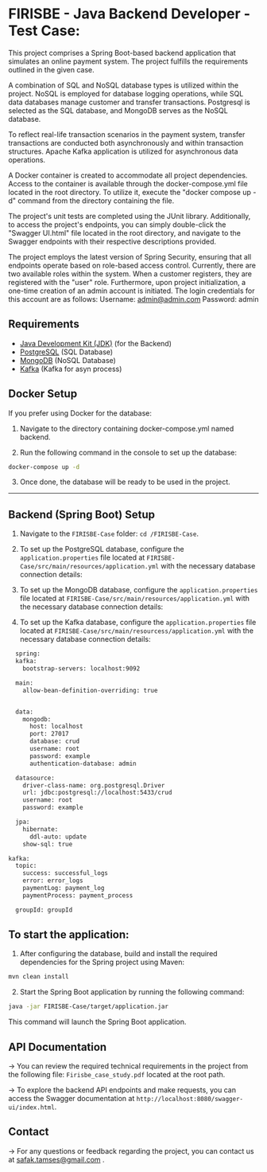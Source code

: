 # FIRISBE - Java Backend Developer - Test Case:

This project comprises a Spring Boot-based backend application that simulates an online payment system. The project fulfills the requirements outlined in the given case.

A combination of SQL and NoSQL database types is utilized within the project. NoSQL is employed for database logging operations, while SQL data databases manage customer and transfer transactions. Postgresql is selected as the SQL database, and MongoDB serves as the NoSQL database.

To reflect real-life transaction scenarios in the payment system, transfer transactions are conducted both asynchronously and within transaction structures. Apache Kafka application is utilized for asynchronous data operations.

A Docker container is created to accommodate all project dependencies. Access to the container is available through the docker-compose.yml file located in the root directory. To utilize it, execute the "docker compose up -d" command from the directory containing the file.

The project's unit tests are completed using the JUnit library. Additionally, to access the project's endpoints, you can simply double-click the "Swagger UI.html" file located in the root directory, and navigate to the Swagger endpoints with their respective descriptions provided.

The project employs the latest version of Spring Security, ensuring that all endpoints operate based on role-based access control. Currently, there are two available roles within the system. When a customer registers, they are registered with the "user" role. Furthermore, upon project initialization, a one-time creation of an admin account is initiated. The login credentials for this account are as follows: Username: admin@admin.com Password: admin

## Requirements

- [Java Development Kit (JDK)](https://www.oracle.com/java/technologies/javase-downloads.html) (for the Backend)
- [PostgreSQL](https://www.postgresql.org/) (SQL Database)
- [MongoDB](https://www.mongodb.com/) (NoSQL Database)
- [Kafka](https://kafka.apache.org/) (Kafka for asyn process)

## Docker Setup

If you prefer using Docker for the database:

1. Navigate to the directory containing docker-compose.yml named backend.

2. Run the following command in the console to set up the database:

```bash
docker-compose up -d
```
3. Once done, the database will be ready to be used in the project.

---

## Backend (Spring Boot) Setup


1. Navigate to the `FIRISBE-Case` folder: `cd /FIRISBE-Case`.

2. To set up the PostgreSQL database, configure the `application.properties` file located at `FIRISBE-Case/src/main/resources/application.yml` with the necessary database connection details:
3. To set up the MongoDB database, configure the `application.properties` file located at `FIRISBE-Case/src/main/resources/application.yml` with the necessary database connection details:
4. To set up the Kafka database, configure the `application.properties` file located at `FIRISBE-Case/src/main/resourcess/application.yml` with the necessary database connection details:

```bash
  spring:
  kafka:
    bootstrap-servers: localhost:9092

  main:
    allow-bean-definition-overriding: true


  data:
    mongodb:
      host: localhost
      port: 27017
      database: crud
      username: root
      password: example
      authentication-database: admin

  datasource:
    driver-class-name: org.postgresql.Driver
    url: jdbc:postgresql://localhost:5433/crud
    username: root
    password: example

  jpa:
    hibernate:
      ddl-auto: update
    show-sql: true

kafka:
  topic:
    success: successful_logs
    error: error_logs
    paymentLog: payment_log
    paymentProcess: payment_process

  groupId: groupId

```

## To start the application:
1. After configuring the database, build and install the required dependencies for the Spring project using Maven:

```bash
mvn clean install
```

2. Start the Spring Boot application by running the following command:

```bash
java -jar FIRISBE-Case/target/application.jar
```

This command will launch the Spring Boot application.

## API Documentation

-> You can review the required technical requirements in the project from the following file: `Firisbe_case_study.pdf` located at the root path.

->  To explore the backend API endpoints and make requests, you can access the Swagger documentation at `http://localhost:8080/swagger-ui/index.html`.

## Contact

->  For any questions or feedback regarding the project, you can contact us at safak.tamses@gmail.com .



